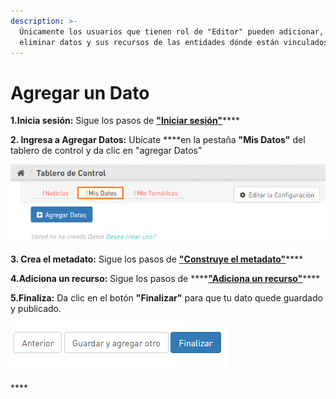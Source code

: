 ```yaml
---
description: >-
  Únicamente los usuarios que tienen rol de "Editor" pueden adicionar, editar o
  eliminar datos y sus recursos de las entidades dónde están vinculados.
---
```


# Agregar un Dato

**1.Inicia sesión:** Sigue los pasos de [**"Iniciar sesión"**](https://datosbogota.gitbook.io/manual-usuario/inicia-sesion)\*\*\*\*

**2. Ingresa a Agregar Datos:** Ubícate ****en la pestaña **"Mis Datos"** del tablero de control y da clic en  "agregar Datos"

![](../.gitbook/assets/image%20%2827%29.png)

**3. Crea el metadato:** Sigue los pasos de [**"Construye el metadato"**](https://datosbogota.gitbook.io/manual-usuario/agregar-un-conjunto-de-datos-o-dataset/construye-el-metadato)\*\*\*\*

**4.Adiciona un recurso:** Sigue los pasos de ****[**"Adiciona un recurso"**](https://datosbogota.gitbook.io/manual-usuario/agregar-un-conjunto-de-datos-o-dataset/adiciona-un-recurso)\*\*\*\*

**5.Finaliza:** Da clic en el botón **"Finalizar"** para que tu dato quede guardado y publicado.

![](../.gitbook/assets/image%20%28148%29.png)

\*\*\*\*



